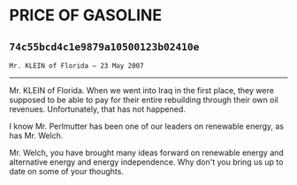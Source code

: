 # PRICE OF GASOLINE
## `74c55bcd4c1e9879a10500123b02410e`
`Mr. KLEIN of Florida — 23 May 2007`

---


Mr. KLEIN of Florida. When we went into Iraq in the first place, they 
were supposed to be able to pay for their entire rebuilding through 
their own oil revenues. Unfortunately, that has not happened.

I know Mr. Perlmutter has been one of our leaders on renewable 
energy, as has Mr. Welch.

Mr. Welch, you have brought many ideas forward on renewable energy 
and alternative energy and energy independence. Why don't you bring us 
up to date on some of your thoughts.